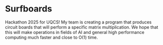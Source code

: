 # Surfboards
Hackathon 2025 for UQCS! My team is creating a program that produces circuit boards that will perform a specific matrix multiplication. We hope that this will make operations in fields of AI and general high performance computing much faster and close to O(1) time.
